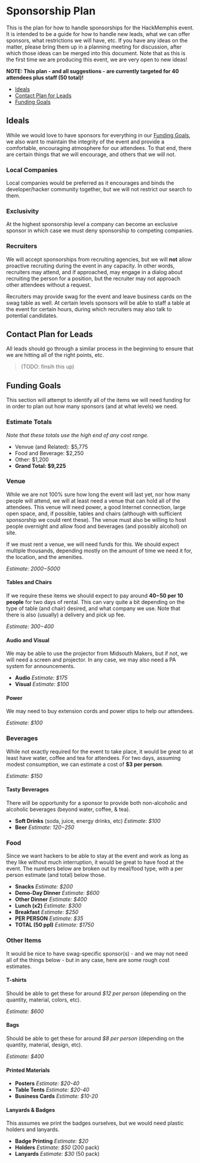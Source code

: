 Sponsorship Plan
====

This is the plan for how to handle sponsorships for the HackMemphis event. It is intended to be a guide for how to handle new leads, what we can offer sponsors, what restrictions we will have, etc. If you have any ideas on the matter, please bring them up in a planning meeting for discussion, after which those ideas can be merged into this document. Note that as this is the first time we are producing this event, we are very open to new ideas!

__NOTE: This plan - and all suggestions - are currently targeted for 40 attendees plus staff (50 total)!__

* [Ideals](#ideals)
* [Contact Plan for Leads](#contact-plan)
* [Funding Goals](#goals)


## <a id="ideals"></a>Ideals

While we would love to have sponsors for everything in our [Funding Goals](#goals), we also want to maintain the integrity of the event and provide a comfortable, encouraging atmosphere for our attendees. To that end, there are certain things that we will encourage, and others that we will not.

### Local Companies

Local companies would be preferred as it encourages and binds the developer/hacker community together, but we will not restrict our search to them.

### Exclusivity

At the highest sponsorship level a company can become an exclusive sponsor in which case we must deny sponsorship to competing companies.

### Recruiters

We will accept sponsorships from recruiting agencies, but we will __not__ allow proactive recruiting during the event in any capacity. In other words, recruiters may attend, and if approached, may engage in a dialog about recruiting the person for a position, but the recruiter may not approach other attendees without a request.

Recruiters may provide swag for the event and leave business cards on the swag table as well. At certain levels sponsors will be able to staff a table at the event for certain hours, during which recruiters may also talk to potential candidates.


## <a id="contact-plan"></a>Contact Plan for Leads

All leads should go through a similar process in the beginning to ensure that we are hitting all of the right points, etc.

> (TODO: finsih this up)



## <a id="goals"></a>Funding Goals

This section will attempt to identify all of the items we will need funding for in order to plan out how many sponsors (and at what levels) we need.

### Estimate Totals
_Note that these totals use the high end of any cost range._

* Venvue (and Related): $5,775
* Food and Beverage: $2,250
* Other: $1,200
* __Grand Total: $9,225__

### Venue

While we are not 100% sure how long the event will last yet, nor how many people will attend, we will at least need a venue that can hold all of the attendees. This venue will need power, a good Internet connection, large open space, and, if possible, tables and chairs (although with sufficient sponsorship we could rent these). The venue must also be willing to host people overnight and allow food and beverages (and possibly alcohol) on site.

If we must rent a venue, we will need funds for this. We should expect multiple thousands, depending mostly on the amount of time we need it for, the location, and the amenities.

_Estimate: $2000-$5000_

#### Tables and Chairs

If we require these items we should expect to pay around __$40-$50 per 10 people__ for two days of rental. This can vary quite a bit depending on the type of table (and chair) desired, and what company we use. Note that there is also (usually) a delivery and pick up fee.

_Estimate: $300-$400_

#### Audio and Visual

We may be able to use the projector from Midsouth Makers, but if not, we will need a screen and projector. In any case, we may also need a PA system for announcements.

* __Audio__ _Estimate: $175_
* __Visual__ _Estimate: $100_

#### Power

We may need to buy extension cords and power stips to help our attendees.

_Estimate: $100_


### Beverages
While not exactly required for the event to take place, it would be great to at least have water, coffee and tea for attendees. For two days, assuming modest consumption, we can estimate a cost of __$3 per person__.

_Estimate: $150_

#### Tasty Beverages
There will be opportunity for a sponsor to provide both non-alcoholic and alcoholic beverages (beyond water, coffee, & tea).

* __Soft Drinks__ (soda, juice, energy drinks, etc) _Estimate: $100_
* __Beer__ _Estimate: $120-$250_

### Food
Since we want hackers to be able to stay at the event and work as long as they like without much interruption, it would be great to have food at the event. The numbers below are broken out by meal/food type, with a per person estimate (and total) below those.

* __Snacks__ _Estimate: $200_
* __Demo-Day Dinner__ _Estimate: $600_
* __Other Dinner__ _Estimate: $400_
* __Lunch (x2)__ _Estimate: $300_
* __Breakfast__ _Estimate: $250_
* __PER PERSON__ _Estimate: $35_
* __TOTAL (50 ppl)__ _Estimate: $1750_

### Other Items
It would be nice to have swag-specific sponsor(s) - and we may not need all of the things below - but in any case, here are some rough cost estimates.

#### T-shirts
Should be able to get these for around _$12 per person_ (depending on the quantity, material, colors, etc).

_Estimate: $600_

#### Bags
Should be able to get these for around _$8 per person_ (depending on the quantity, material, design, etc).

_Estimate: $400_

#### Printed Materials

* __Posters__ _Estimate: $20-40_
* __Table Tents__ _Estimate: $20-40_
* __Business Cards__ _Estimate: $10-20_

#### Lanyards & Badges
This assumes we print the badges ourselves, but we would need plastic holders and lanyards.

* __Badge Printing__ _Estimate: $20_
* __Holders__ _Estimate: $50_ (200 pack)
* __Lanyards__ _Estimate: $30_ (50 pack)

